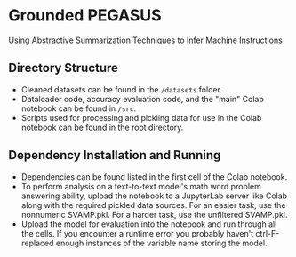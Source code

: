 # Grounded PEGASUS
Using Abstractive Summarization Techniques to Infer Machine Instructions

## Directory Structure
- Cleaned datasets can be found in the `/datasets` folder.
- Dataloader code, accuracy evaluation code, and the "main" Colab notebook can be found in `/src`. 
- Scripts used for processing and pickling data for use in the Colab notebook can be found in the root directory.

## Dependency Installation and Running
- Dependencies can be found listed in the first cell of the Colab notebook.
- To perform analysis on a text-to-text model's math word problem answering ability, upload the notebook to a JupyterLab server like Colab along with the required pickled data       sources. For an easier task, use the nonnumeric SVAMP.pkl. For a harder task, use the unfiltered SVAMP.pkl.
- Upload the model for evaluation into the notebook and run through all the cells. If you encounter a runtime error you probably haven't ctrl-F-replaced enough instances of the     variable name storing the model. 
